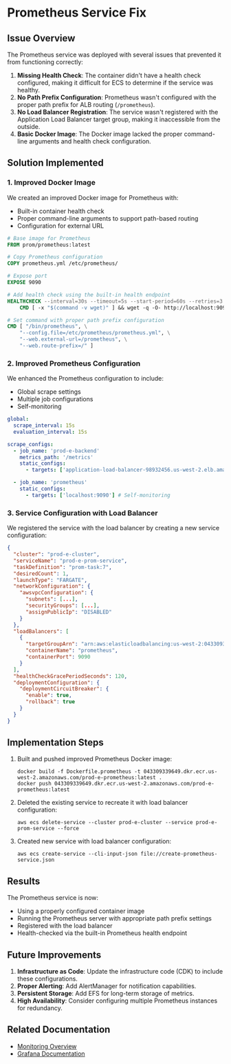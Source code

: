 # Prometheus Service Fix

## Issue Overview

The Prometheus service was deployed with several issues that prevented it from functioning correctly:

1. **Missing Health Check**: The container didn't have a health check configured, making it difficult for ECS to determine if the service was healthy.
2. **No Path Prefix Configuration**: Prometheus wasn't configured with the proper path prefix for ALB routing (`/prometheus`).
3. **No Load Balancer Registration**: The service wasn't registered with the Application Load Balancer target group, making it inaccessible from the outside.
4. **Basic Docker Image**: The Docker image lacked the proper command-line arguments and health check configuration.

## Solution Implemented

### 1. Improved Docker Image

We created an improved Docker image for Prometheus with:

- Built-in container health check
- Proper command-line arguments to support path-based routing
- Configuration for external URL

```Dockerfile
# Base image for Prometheus
FROM prom/prometheus:latest

# Copy Prometheus configuration
COPY prometheus.yml /etc/prometheus/

# Expose port
EXPOSE 9090

# Add health check using the built-in health endpoint
HEALTHCHECK --interval=30s --timeout=5s --start-period=60s --retries=3 \
    CMD [ -x "$(command -v wget)" ] && wget -q -O- http://localhost:9090/-/healthy || exit 1

# Set command with proper path prefix configuration
CMD [ "/bin/prometheus", \
    "--config.file=/etc/prometheus/prometheus.yml", \
    "--web.external-url=/prometheus", \
    "--web.route-prefix=/" ]
```

### 2. Improved Prometheus Configuration

We enhanced the Prometheus configuration to include:

- Global scrape settings
- Multiple job configurations
- Self-monitoring

```yaml
global:
  scrape_interval: 15s
  evaluation_interval: 15s

scrape_configs:
  - job_name: 'prod-e-backend'
    metrics_path: '/metrics'
    static_configs:
      - targets: ['application-load-balancer-98932456.us-west-2.elb.amazonaws.com:3000'] # ALB DNS for backend service

  - job_name: 'prometheus'
    static_configs:
      - targets: ['localhost:9090'] # Self-monitoring
```

### 3. Service Configuration with Load Balancer

We registered the service with the load balancer by creating a new service configuration:

```json
{
  "cluster": "prod-e-cluster",
  "serviceName": "prod-e-prom-service",
  "taskDefinition": "prom-task:7",
  "desiredCount": 1,
  "launchType": "FARGATE",
  "networkConfiguration": {
    "awsvpcConfiguration": {
      "subnets": [...],
      "securityGroups": [...],
      "assignPublicIp": "DISABLED"
    }
  },
  "loadBalancers": [
    {
      "targetGroupArn": "arn:aws:elasticloadbalancing:us-west-2:043309339649:targetgroup/prometheus-tg/2bfa005f80f6fc46",
      "containerName": "prometheus",
      "containerPort": 9090
    }
  ],
  "healthCheckGracePeriodSeconds": 120,
  "deploymentConfiguration": {
    "deploymentCircuitBreaker": {
      "enable": true,
      "rollback": true
    }
  }
}
```

## Implementation Steps

1. Built and pushed improved Prometheus Docker image:

   ```
   docker build -f Dockerfile.prometheus -t 043309339649.dkr.ecr.us-west-2.amazonaws.com/prod-e-prometheus:latest .
   docker push 043309339649.dkr.ecr.us-west-2.amazonaws.com/prod-e-prometheus:latest
   ```

2. Deleted the existing service to recreate it with load balancer configuration:

   ```
   aws ecs delete-service --cluster prod-e-cluster --service prod-e-prom-service --force
   ```

3. Created new service with load balancer configuration:
   ```
   aws ecs create-service --cli-input-json file://create-prometheus-service.json
   ```

## Results

The Prometheus service is now:

- Using a properly configured container image
- Running the Prometheus server with appropriate path prefix settings
- Registered with the load balancer
- Health-checked via the built-in Prometheus health endpoint

## Future Improvements

1. **Infrastructure as Code**: Update the infrastructure code (CDK) to include these configurations.
2. **Proper Alerting**: Add AlertManager for notification capabilities.
3. **Persistent Storage**: Add EFS for long-term storage of metrics.
4. **High Availability**: Consider configuring multiple Prometheus instances for redundancy.

## Related Documentation

- [Monitoring Overview](../monitoring/monitoring.md)
- [Grafana Documentation](../monitoring/grafana.md)
